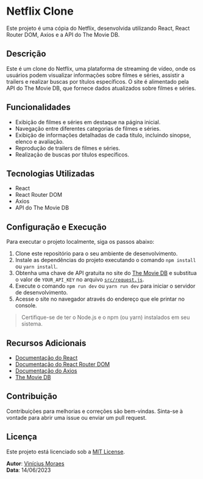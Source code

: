 # Netflix Clone
Este projeto é uma cópia do Netflix, desenvolvida utilizando React, React Router DOM, Axios e a API do The Movie DB.

## Descrição
Este é um clone do Netflix, uma plataforma de streaming de vídeo, onde os usuários podem visualizar informações sobre filmes e séries, assistir a trailers e realizar buscas por títulos específicos. O site é alimentado pela API do The Movie DB, que fornece dados atualizados sobre filmes e séries.

## Funcionalidades
* Exibição de filmes e séries em destaque na página inicial.
* Navegação entre diferentes categorias de filmes e séries.
* Exibição de informações detalhadas de cada título, incluindo sinopse, elenco e avaliação.
* Reprodução de trailers de filmes e séries.
* Realização de buscas por títulos específicos.
## Tecnologias Utilizadas
* React
* React Router DOM
* Axios
* API do The Movie DB
## Configuração e Execução
Para executar o projeto localmente, siga os passos abaixo:

1. Clone este repositório para o seu ambiente de desenvolvimento.
2. Instale as dependências do projeto executando o comando `npm install` ou `yarn install`.
3. Obtenha uma chave de API gratuita no site do [The Movie DB](https://www.themoviedb.org/) e substitua o valor de `YOUR_API_KEY` no arquivo [`src/request.js`](https://github.com/vmoraes424/netflix/blob/master/src/request.js).
4. Execute o comando `npm run dev` ou `yarn run dev` para iniciar o servidor de desenvolvimento.
5. Acesse o site no navegador através do endereço que ele printar no console.
> Certifique-se de ter o Node.js e o npm (ou yarn) instalados em seu sistema.

## Recursos Adicionais
* [Documentação do React](https://react.dev/)
* [Documentação do React Router DOM](https://reactrouter.com/en/6.13.0)
* [Documentação do Axios](https://axios-http.com/docs/intro)
* [The Movie DB](https://www.themoviedb.org/)
## Contribuição
Contribuições para melhorias e correções são bem-vindas. Sinta-se à vontade para abrir uma issue ou enviar um pull request.

## Licença
Este projeto está licenciado sob a [MIT License](https://opensource.org/license/mit/).

**Autor**: [Vinícius Moraes](https://www.github.com/vmoraes424)\
**Data**: 14/06/2023
